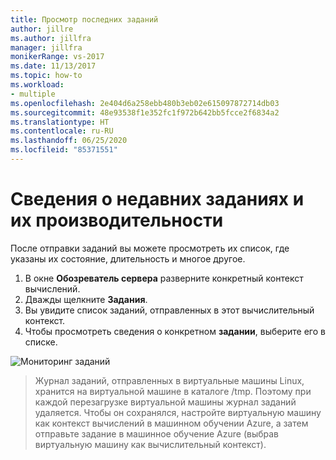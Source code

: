```yaml
---
title: Просмотр последних заданий
author: jillre
ms.author: jillfra
manager: jillfra
monikerRange: vs-2017
ms.date: 11/13/2017
ms.topic: how-to
ms.workload:
- multiple
ms.openlocfilehash: 2e404d6a258ebb480b3eb02e615097872714db03
ms.sourcegitcommit: 48e93538f1e352fc1f972b642bb5fcce2f6834a2
ms.translationtype: HT
ms.contentlocale: ru-RU
ms.lasthandoff: 06/25/2020
ms.locfileid: "85371551"
---
```

# <a name="view-recent-job-performance-and-details"></a>Сведения о недавних заданиях и их производительности

После отправки заданий вы можете просмотреть их список, где указаны их состояние, длительность и многое другое.

1. В окне **Обозреватель сервера** разверните конкретный контекст вычислений.
2. Дважды щелкните **Задания**.
3. Вы увидите список заданий, отправленных в этот вычислительный контекст.
4. Чтобы просмотреть сведения о конкретном **задании**, выберите его в списке.

![Мониторинг заданий](media/job-details/monitor-jobs.png)

> Журнал заданий, отправленных в виртуальные машины Linux, хранится на виртуальной машине в каталоге /tmp. Поэтому при каждой перезагрузке виртуальной машины журнал заданий удаляется. Чтобы он сохранялся, настройте виртуальную машину как контекст вычислений в машинном обучении Azure, а затем отправьте задание в машинное обучение Azure (выбрав виртуальную машину как вычислительный контекст).
